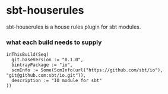 sbt-houserules
==============

sbt-houserules is a house rules plugin for sbt modules.

### what each build needs to supply

```
inThisBuild(Seq(
  git.baseVersion := "0.1.0",
  bintrayPackage := "io",
  scmInfo := Some(ScmInfo(url("https://github.com/sbt/io"), "git@github.com:sbt/io.git")),
  description := "IO module for sbt"
))
```
